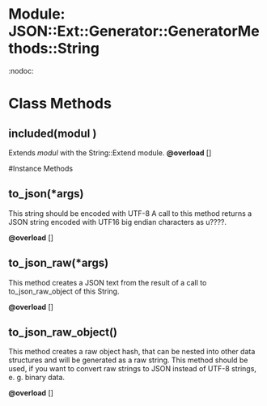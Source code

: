# Module: JSON::Ext::Generator::GeneratorMethods::String
    

:nodoc:


# Class Methods
## included(modul ) [](#method-c-included)
Extends *modul* with the String::Extend module.
**@overload** [] 


#Instance Methods
## to_json(*args) [](#method-i-to_json)
This string should be encoded with UTF-8 A call to this method returns a JSON
string encoded with UTF16 big endian characters as u????.

**@overload** [] 

## to_json_raw(*args) [](#method-i-to_json_raw)
This method creates a JSON text from the result of a call to
to_json_raw_object of this String.

**@overload** [] 

## to_json_raw_object() [](#method-i-to_json_raw_object)
This method creates a raw object hash, that can be nested into other data
structures and will be generated as a raw string. This method should be used,
if you want to convert raw strings to JSON instead of UTF-8 strings, e. g.
binary data.

**@overload** [] 

